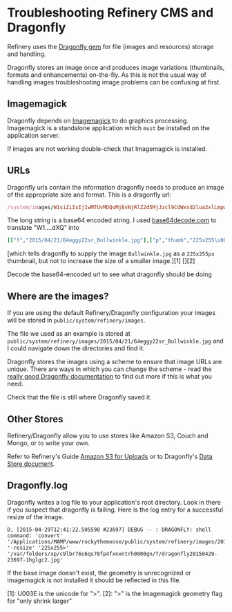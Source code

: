 # Troubleshooting Refinery CMS and Dragonfly

Refinery uses the [Dragonfly gem](https://github.com/markevans/dragonfly) for file (images and resources) storage and handling.

Dragonfly stores an image once and produces image variations (thumbnails, formats and enhancements) on-the-fly. As this is not the usual way of handling images troubleshooting image problems can be confusing at first.

## Imagemagick

Dragonfly depends on [Imagemagick](http://www.imagemagick.org/) to do graphics processing. Imagemagick is a standalone application which `must` be installed on the application server.

If images are not working double-check that Imagemagick is installed.

## URLs

Dragonfly urls contain the information dragonfly needs to produce an image of the appropriate size and format. This is a dragonfly url:

```ruby
/system/images/W1siZiIsIjIwMTUvMDQvMjEvNjRlZ2d5MjJzcl9CdWxsd2lua2xlLmpwZyJdLFsicCIsInRodW1iIiwiMjI1eDI1NVx1MDAzZSJdXQ/Bullwinkle.jpg?sha=6ce3368c333342ff
```

The long string is a base64 encoded string. I used [base64decode.com](https://www.base64decode.org/) to translate "W1....dXQ" into

```ruby
[["f","2015/04/21/64eggy22sr_Bullwinkle.jpg"],["p","thumb","225x255\u003e"]]
```

[which tells dragonfly to supply the image `Bullwinkle.jpg` as a `225x255px` thumbnail, but not to increase the size of a smaller image.][1] [][2]

Decode the base64-encoded url to see what dragonfly should be doing

## Where are the images?

If you are using the default Refinery/Dragonfly configuration your images will be stored in `public/system/refinery/images`.

The file we used as an example is stored at `public/system/refinery/images/2015/04/21/64eggy22sr_Bullwinkle.jpg` and
I could navigate down the directories and find it.

Dragonfly stores the images using a scheme to ensure that image URLs are unique. There are ways in which you can change the scheme - read the [really good Dragonfly documentation](http://markevans.github.io/dragonfly/) to find out more if this is what you need.

Check that the file is still where Dragonfly saved it.

## Other Stores

Refinery/Dragonfly allow you to use stores like Amazon S3, Couch and Mongo, or to write your own.

Refer to Refinery's Guide [Amazon S3 for Uploads](http://refinerycms.com/guides/amazon-s3-for-uploads) or to
Dragonfly's [Data Store document](http://markevans.github.io/dragonfly/data-stores/).

## Dragonfly.log

Dragonfly writes a log file to your application's root directory. Look in there if you suspect that dragonfly is failing. Here is the log entry for a successful resize of the image.

```shell
D, [2015-04-29T12:41:22.505590 #23697] DEBUG -- : DRAGONFLY: shell command: 'convert' '/Applications/MAMP/www/rockythemoose/public/system/refinery/images/2015/04/21/64eggy22sr_Bullwinkle.jpg' '-resize' '225x255>' '/var/folders/xp/c9lbr76s6qs78fp4fxnxntrh0000gn/T/dragonfly20150429-23697-1hglgc2.jpg'
```

If the base image doesn't exist, the geometry is unrecognized or imagemagick is not installed it should be reflected in this file.

[1]: U003E is the unicode for "&gt;".
[2]: "&gt;" is the Imagemagick geometry flag for "only shrink larger"
